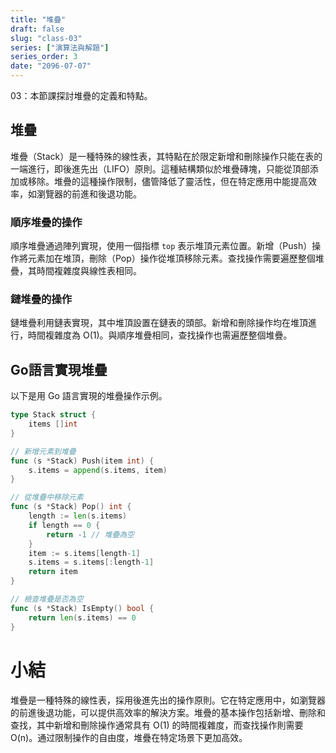 ```yaml
---
title: "堆疊"
draft: false
slug: "class-03"
series: ["演算法與解題"]
series_order: 3
date: "2096-07-07"
---
```

03：本節課探討堆疊的定義和特點。

## 堆疊
堆疊（Stack）是一種特殊的線性表，其特點在於限定新增和刪除操作只能在表的一端進行，即後進先出（LIFO）原則。這種結構類似於堆疊磚塊，只能從頂部添加或移除。堆疊的這種操作限制，儘管降低了靈活性，但在特定應用中能提高效率，如瀏覽器的前進和後退功能。

### 順序堆疊的操作
順序堆疊通過陣列實現，使用一個指標 `top` 表示堆頂元素位置。新增（Push）操作將元素加在堆頂，刪除（Pop）操作從堆頂移除元素。查找操作需要遍歷整個堆疊，其時間複雜度與線性表相同。

### 鏈堆疊的操作
鏈堆疊利用鏈表實現，其中堆頂設置在鏈表的頭部。新增和刪除操作均在堆頂進行，時間複雜度為 O(1)。與順序堆疊相同，查找操作也需遍歷整個堆疊。

## Go語言實現堆疊
以下是用 Go 語言實現的堆疊操作示例。

```go
type Stack struct {
    items []int
}

// 新增元素到堆疊
func (s *Stack) Push(item int) {
    s.items = append(s.items, item)
}

// 從堆疊中移除元素
func (s *Stack) Pop() int {
    length := len(s.items)
    if length == 0 {
        return -1 // 堆疊為空
    }
    item := s.items[length-1]
    s.items = s.items[:length-1]
    return item
}

// 檢查堆疊是否為空
func (s *Stack) IsEmpty() bool {
    return len(s.items) == 0
}
```

# 小結
堆疊是一種特殊的線性表，採用後進先出的操作原則。它在特定應用中，如瀏覽器的前進後退功能，可以提供高效率的解決方案。堆疊的基本操作包括新增、刪除和查找，其中新增和刪除操作通常具有 O(1) 的時間複雜度，而查找操作則需要 O(n)。通过限制操作的自由度，堆疊在特定场景下更加高效。
